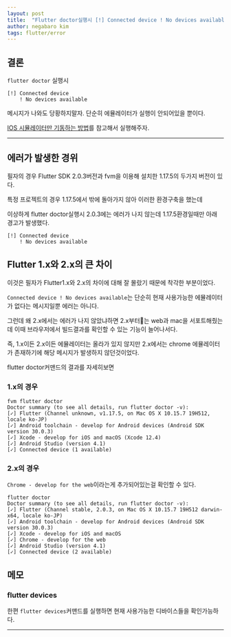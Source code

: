 ```yaml
---
layout: post
title:  "Flutter doctor실행시 [!] Connected device ! No devices available메시지는 에러가 아니다."
author: negabaro kim
tags: flutter/error
---
```



## 결론

`flutter doctor` 실행시  

```
[!] Connected device
    ! No devices available
```

메시지가 나와도 당황하지말자. 단순히 에뮬레이터가 실행이 안되어있을 뿐이다.

[IOS 시뮬레이터만 기동하는 방법]를 참고해서 실행해주자.



---

## 에러가 발생한 경위

필자의 경우 Flutter SDK 2.0.3버전과 fvm을 이용해 설치한 1.17.5의 두가지 버전이 있다.

특정 프로젝트의 경우 1.17.5에서 밖에 돌아가지 않아 이러한 환경구축을 했는데

이상하게 flutter doctor실행시 2.0.3에는 에러가 나지 않는데 1.17.5환경일때만 아래 경고가 발생했다.

```
[!] Connected device
    ! No devices available
```


## Flutter 1.x와 2.x의 큰 차이


이것은 필자가 Flutter1.x와 2.x의 차이에 대해 잘 몰랐기 때문에 착각한 부분이었다.

`Connected device ! No devices available`는 단순히 현재 사용가능한 에뮬레이터가 없다는 메시지일뿐 에러는 아니다.

그런데 왜 2.x에서는 에러가 나지 않았냐하면 2.x부터는 web과 mac을 서포트해줬는데 이때 브라우저에서 빌드결과를 확인할 수 있는 기능이 늘어나서다.

즉, 1.x이든 2.x이든 에뮬레이터는 올라가 있지 않지만 2.x에서는 chrome 에뮬레이터가 존재하기에 해당 메시지가 발생하지 않던것이었다.

flutter doctor커맨드의 결과를 자세히보면

### 1.x의 경우

```
fvm flutter doctor
Doctor summary (to see all details, run flutter doctor -v):
[✓] Flutter (Channel unknown, v1.17.5, on Mac OS X 10.15.7 19H512, locale ko-JP)
[✓] Android toolchain - develop for Android devices (Android SDK version 30.0.3)
[✓] Xcode - develop for iOS and macOS (Xcode 12.4)
[✓] Android Studio (version 4.1)
[✓] Connected device (1 available)
```

### 2.x의 경우

`Chrome - develop for the web`이라는게 추가되어있는걸 확인할 수 있다.

```
flutter doctor
Doctor summary (to see all details, run flutter doctor -v):
[✓] Flutter (Channel stable, 2.0.3, on Mac OS X 10.15.7 19H512 darwin-x64, locale ko-JP)
[✓] Android toolchain - develop for Android devices (Android SDK version 30.0.3)
[✓] Xcode - develop for iOS and macOS
[✓] Chrome - develop for the web
[✓] Android Studio (version 4.1)
[✓] Connected device (2 available)
```


## 메모

### flutter devices

한편 `flutter devices`커맨드를 실행하면 현재 사용가능한 디바이스들을 확인가능하다.

---

[참고]: https://stackoverflow.com/questions/49045393/message-flutter-run-no-connected-devices

[참고2]: https://qiita.com/ys_works/items/f9ed7a5516f97a467915

[IOS 시뮬레이터만 기동하는 방법]: https://negabaro.github.io/archive/how-to-open-only-ios-simulator
